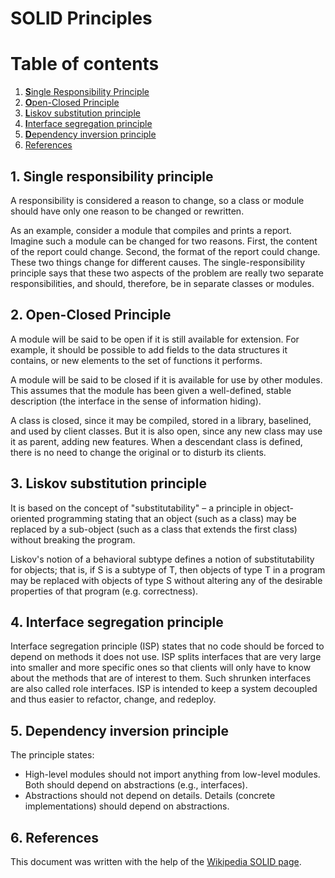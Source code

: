 # SOLID Principles

# Table of contents

1. [**S**ingle Responsibility Principle](#srp)
2. [**O**pen-Closed Principle](#open_closed)
3. [**L**iskov substitution principle](#liskov)
4. [**I**nterface segregation principle](#interface_segregation)
5. [**D**ependency inversion principle](#dip)
6. [References](#references)

## 1. **S**ingle responsibility principle <a name="srp"></a>

A responsibility is considered a reason to change, so a class or module should have only one reason to be changed or rewritten.

As an example, consider a module that compiles and prints a report. Imagine such a module can be changed for two reasons. First, the content of the report could change. Second, the format of the report could change. These two things change for different causes. The single-responsibility principle says that these two aspects of the problem are really two separate responsibilities, and should, therefore, be in separate classes or modules.

## 2. **O**pen-Closed Principle <a name="open_closed"></a>

A module will be said to be open if it is still available for extension. For example, it should be possible to add fields to the data structures it contains, or new elements to the set of functions it performs.

A module will be said to be closed if it is available for use by other modules. This assumes that the module has been given a well-defined, stable description (the interface in the sense of information hiding).

A class is closed, since it may be compiled, stored in a library, baselined, and used by client classes. But it is also open, since any new class may use it as parent, adding new features. When a descendant class is defined, there is no need to change the original or to disturb its clients.

## 3. **L**iskov substitution principle <a name="liskov"></a>

It is based on the concept of "substitutability" – a principle in object-oriented programming stating that an object (such as a class) may be replaced by a sub-object (such as a class that extends the first class) without breaking the program.

Liskov's notion of a behavioral subtype defines a notion of substitutability for objects; that is, if S is a subtype of T, then objects of type T in a program may be replaced with objects of type S without altering any of the desirable properties of that program (e.g. correctness).

## 4. **I**nterface segregation principle <a name="interface_segregation"></a>

Interface segregation principle (ISP) states that no code should be forced to depend on methods it does not use. ISP splits interfaces that are very large into smaller and more specific ones so that clients will only have to know about the methods that are of interest to them. Such shrunken interfaces are also called role interfaces. ISP is intended to keep a system decoupled and thus easier to refactor, change, and redeploy.

## 5. **D**ependency inversion principle <a name="dip"></a>

The principle states:

- High-level modules should not import anything from low-level modules. Both should depend on abstractions (e.g., interfaces).
- Abstractions should not depend on details. Details (concrete implementations) should depend on abstractions.

## 6. References <a name="references"></a>

This document was written with the help of the [Wikipedia SOLID page](https://en.wikipedia.org/wiki/SOLID).
